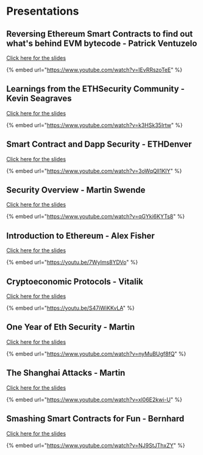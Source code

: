 Presentations
=========================   

## Reversing Ethereum Smart Contracts to find out what's behind EVM bytecode - Patrick Ventuzelo

[Click here for the slides](https://patrickventuzelo.com/wp-content/uploads/2018/11/devcon4_reversing_ethereum_smart_contract_full.pdf)   

{% embed url="https://www.youtube.com/watch?v=IEvRRszoTeE" %}   

## Learnings from the ETHSecurity Community - Kevin Seagraves   

[Click here for the slides](https://docs.google.com/presentation/d/1mbVHeu5V_ptQ9v7yqlqjd7sRfWyBs5izdo6wBQf33bg/edit?usp=sharing)   

{% embed url="https://www.youtube.com/watch?v=k3HSk35Irtw" %}   

## Smart Contract and Dapp Security - ETHDenver   

[Click here for the slides](https://docs.google.com/presentation/d/1n7PAqdIedfeIGF-4-TELJZjz-_XOrFPU3gABvjcGmrk/edit?usp=sharing)   

{% embed url="https://www.youtube.com/watch?v=3oWqQll1KIY" %}   

## Security Overview - Martin Swende   

[Click here for the slides](https://drive.google.com/file/d/0B69CiKIMgsyeSkdXc1ZuSFE2YWYwamhRc2ZBRjB3ZkladVRN/view?usp=sharing)   

{% embed url="https://www.youtube.com/watch?v=qGYki6KYTs8" %}   

## Introduction to Ethereum - Alex Fisher   

[Click here for the slides](https://docs.google.com/presentation/d/1t9IhJx-FsYv6iCRTUL9tB1oPIX3QmYWtznWuN5-D4dU)   

{% embed url="https://youtu.be/7WyIms8YDVo" %}   

## Cryptoeconomic Protocols - Vitalik   

[Click here for the slides](https://www.slideshare.net/ethereum/vitalik-buterin-cryptoeconomic-protocols-in-the-context-of-wider-society)   

{% embed url="https://youtu.be/S47iWiKKvLA" %}   

## One Year of Eth Security - Martin

[Click here for the slides](https://drive.google.com/file/d/0B69CiKIMgsyeel9EVGJVd2xjNUxfZkllTEFkMUdHY2ltQ2dZ/view?usp=sharing)   

{% embed url="https://www.youtube.com/watch?v=nyMuBUgf8fQ" %}   

## The Shanghai Attacks - Martin

[Click here for the slides](https://drive.google.com/file/d/0B69CiKIMgsyeMzk1aVdTd1dXYU9SRFdycG5Md1lxLUlvRVl3/view?usp=sharing)   

{% embed url="https://www.youtube.com/watch?v=xl06E2kwi-U" %}   

## Smashing Smart Contracts for Fun - Bernhard   

[Click here for the slides](https://github.com/b-mueller/smashing-smart-contracts/blob/master/smashing-smart-contracts-1of1.pdf)   

{% embed url="https://www.youtube.com/watch?v=NJ9StJThxZY" %}   
